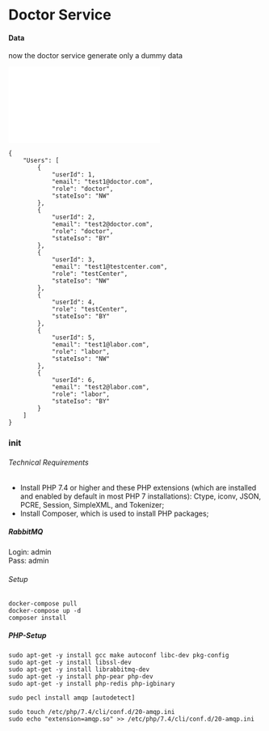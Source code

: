 # Doctor Service

#### Data

now the doctor service generate only a dummy data

![Dummy Data](./demo-data.json)


```
{
    "Users": [
	    {
	        "userId": 1,
	        "email": "test1@doctor.com",
	        "role": "doctor",
	        "stateIso": "NW"
	    },
	    {
	        "userId": 2,
	        "email": "test2@doctor.com",
	        "role": "doctor",
	        "stateIso": "BY"
	    },
	    {
	        "userId": 3,
	        "email": "test1@testcenter.com",
	        "role": "testCenter",
	        "stateIso": "NW"
	    },
	    {
	        "userId": 4,
	        "role": "testCenter",
	        "stateIso": "BY"
	    },
	    {
	        "userId": 5,
	        "email": "test1@labor.com",
	        "role": "labor",
	        "stateIso": "NW"
	    },
	    {
	        "userId": 6,
	        "email": "test2@labor.com",
	        "role": "labor",
	        "stateIso": "BY"
	    }
	]
}
```



### init

###### Technical Requirements

* Install PHP 7.4 or higher and these PHP extensions (which are installed and enabled by default in most PHP 7 installations): Ctype, iconv, JSON, PCRE, Session, SimpleXML, and Tokenizer;
* Install Composer, which is used to install PHP packages;


##### RabbitMQ

Login: admin  
Pass: admin

###### Setup
```
docker-compose pull
docker-compose up -d
composer install
```


##### PHP-Setup
```
sudo apt-get -y install gcc make autoconf libc-dev pkg-config
sudo apt-get -y install libssl-dev
sudo apt-get -y install librabbitmq-dev
sudo apt-get -y install php-pear php-dev
sudo apt-get -y install php-redis php-igbinary

sudo pecl install amqp [autodetect]

sudo touch /etc/php/7.4/cli/conf.d/20-amqp.ini
sudo echo "extension=amqp.so" >> /etc/php/7.4/cli/conf.d/20-amqp.ini
```
